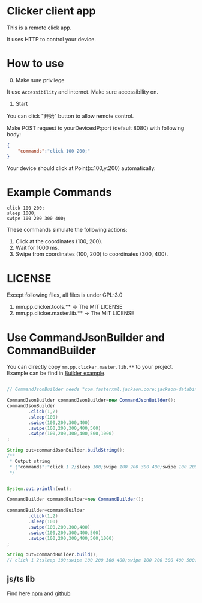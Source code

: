 # Clicker client app

This is a remote click app.

It uses HTTP to control your device.

# How to use

0. Make sure privilege

It use `Accessibility` and internet. Make sure accessibility on.

1. Start

You can click "开始" button to allow remote control.

Make POST request to yourDevicesIP:port (default 8080) with following body:
``` json
{
    "commands":"click 100 200;"
}
```
Your device should click at Point(x:100,y:200) automatically.

# Example Commands

``` 
click 100 200;
sleep 1000;
swipe 100 200 300 400;
```
These commands simulate the following actions:

1. Click at the coordinates (100, 200).
2. Wait for 1000 ms.
3. Swipe from coordinates (100, 200) to coordinates (300, 400).

# LICENSE

Except following files, all files is under GPL-3.0

1. mm.pp.clicker.tools.**  -> The MIT LICENSE
2. mm.pp.clicker.master.lib.** -> The MIT LICENSE

# Use CommandJsonBuilder and CommandBuilder

You can directly copy `mm.pp.clicker.master.lib.**` to your project.  
Example can be find in [Builder example](https://github.com/aaadddfgh/Android-Remote-Clicker/blob/main/app/src/test/java/mm/pp/clicker/).
``` java

// CommandJsonBuilder needs "com.fasterxml.jackson.core:jackson-databind

CommandJsonBuilder commandJsonBuilder=new CommandJsonBuilder();
commandJsonBuilder
        .click(1,2)
        .sleep(100)
        .swipe(100,200,300,400)
        .swipe(100,200,300,400,500)
        .swipe(100,200,300,400,500,1000)
;

String out=commandJsonBuilder.buildString();
/**
 * Output string
 * {"commands":"click 1 2;sleep 100;swipe 100 200 300 400;swipe 100 200 300 400 500;swipe 100 200 300 400 500 1000;"}
 */


System.out.println(out);
```

``` java
CommandBuilder commandBuilder=new CommandBuilder();

commandBuilder=commandBuilder
        .click(1,2)
        .sleep(100)
        .swipe(100,200,300,400)
        .swipe(100,200,300,400,500)
        .swipe(100,200,300,400,500,1000)
;

String out=commandBuilder.build();
// click 1 2;sleep 100;swipe 100 200 300 400;swipe 100 200 300 400 500;swipe 100 200 300 400 500 1000;
```
## js/ts lib
Find here [npm](https://www.npmjs.com/package/clicker-master-lib) and [github](https://github.com/aaadddfgh/clicker-master-lib)
